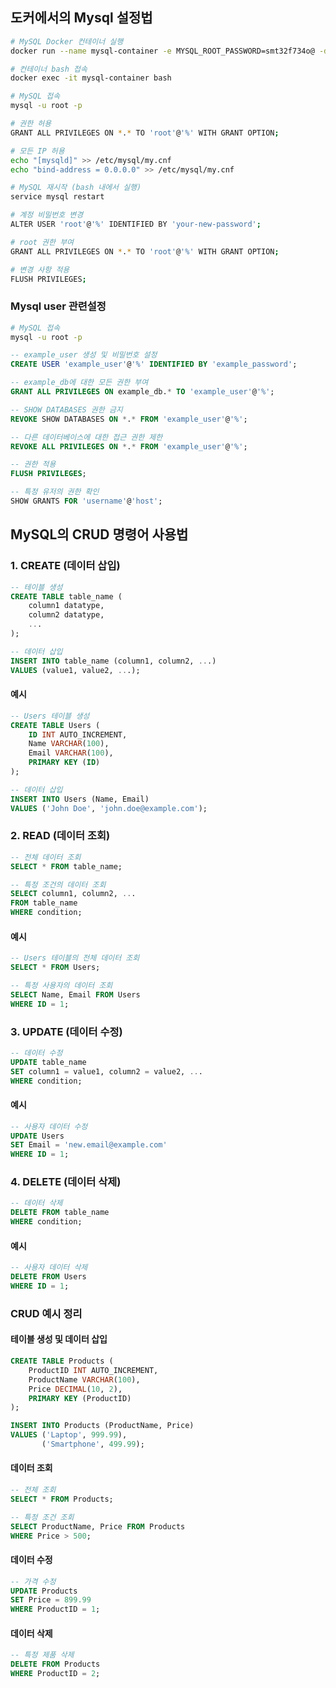 ## 도커에서의 Mysql 설정법
```sh
# MySQL Docker 컨테이너 실행
docker run --name mysql-container -e MYSQL_ROOT_PASSWORD=smt32f734o@ -d -p 3306:3306 mysql:latest

# 컨테이너 bash 접속
docker exec -it mysql-container bash

# MySQL 접속
mysql -u root -p

# 권한 허용
GRANT ALL PRIVILEGES ON *.* TO 'root'@'%' WITH GRANT OPTION;

# 모든 IP 허용
echo "[mysqld]" >> /etc/mysql/my.cnf
echo "bind-address = 0.0.0.0" >> /etc/mysql/my.cnf

# MySQL 재시작 (bash 내에서 실행)
service mysql restart

# 계정 비밀번호 변경
ALTER USER 'root'@'%' IDENTIFIED BY 'your-new-password';

# root 권한 부여
GRANT ALL PRIVILEGES ON *.* TO 'root'@'%' WITH GRANT OPTION;

# 변경 사항 적용
FLUSH PRIVILEGES;
```

### Mysql user 관련설정 

```sh
# MySQL 접속
mysql -u root -p
```

```sql
-- example_user 생성 및 비밀번호 설정
CREATE USER 'example_user'@'%' IDENTIFIED BY 'example_password';

-- example_db에 대한 모든 권한 부여
GRANT ALL PRIVILEGES ON example_db.* TO 'example_user'@'%';

-- SHOW DATABASES 권한 금지
REVOKE SHOW DATABASES ON *.* FROM 'example_user'@'%';

-- 다른 데이터베이스에 대한 접근 권한 제한
REVOKE ALL PRIVILEGES ON *.* FROM 'example_user'@'%';

-- 권한 적용
FLUSH PRIVILEGES;

-- 특정 유저의 권한 확인
SHOW GRANTS FOR 'username'@'host';
```

## MySQL의 CRUD 명령어 사용법

### 1. CREATE (데이터 삽입)
```sql
-- 테이블 생성
CREATE TABLE table_name (
    column1 datatype,
    column2 datatype,
    ...
);

-- 데이터 삽입
INSERT INTO table_name (column1, column2, ...)
VALUES (value1, value2, ...);
```

#### 예시
```sql
-- Users 테이블 생성
CREATE TABLE Users (
    ID INT AUTO_INCREMENT,
    Name VARCHAR(100),
    Email VARCHAR(100),
    PRIMARY KEY (ID)
);

-- 데이터 삽입
INSERT INTO Users (Name, Email)
VALUES ('John Doe', 'john.doe@example.com');
```

### 2. READ (데이터 조회)
```sql
-- 전체 데이터 조회
SELECT * FROM table_name;

-- 특정 조건의 데이터 조회
SELECT column1, column2, ...
FROM table_name
WHERE condition;
```

#### 예시
```sql
-- Users 테이블의 전체 데이터 조회
SELECT * FROM Users;

-- 특정 사용자의 데이터 조회
SELECT Name, Email FROM Users
WHERE ID = 1;
```

### 3. UPDATE (데이터 수정)
```sql
-- 데이터 수정
UPDATE table_name
SET column1 = value1, column2 = value2, ...
WHERE condition;
```

#### 예시
```sql
-- 사용자 데이터 수정
UPDATE Users
SET Email = 'new.email@example.com'
WHERE ID = 1;
```

### 4. DELETE (데이터 삭제)
```sql
-- 데이터 삭제
DELETE FROM table_name
WHERE condition;
```

#### 예시
```sql
-- 사용자 데이터 삭제
DELETE FROM Users
WHERE ID = 1;
```

### CRUD 예시 정리
#### 테이블 생성 및 데이터 삽입
```sql
CREATE TABLE Products (
    ProductID INT AUTO_INCREMENT,
    ProductName VARCHAR(100),
    Price DECIMAL(10, 2),
    PRIMARY KEY (ProductID)
);

INSERT INTO Products (ProductName, Price)
VALUES ('Laptop', 999.99),
       ('Smartphone', 499.99);
```

#### 데이터 조회
```sql
-- 전체 조회
SELECT * FROM Products;

-- 특정 조건 조회
SELECT ProductName, Price FROM Products
WHERE Price > 500;
```

#### 데이터 수정
```sql
-- 가격 수정
UPDATE Products
SET Price = 899.99
WHERE ProductID = 1;
```

#### 데이터 삭제
```sql
-- 특정 제품 삭제
DELETE FROM Products
WHERE ProductID = 2;
```
```


